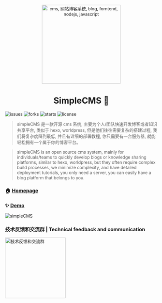 <p align="center">
    <img src="http://cms.zhikume.cn/assets/logo.png" width="260" alt="cms, 网站博客系统, blog, forntend, nodejs, javascript">
</p>
<h1 align="center">SimpleCMS 👋</h1>
<p>
  <img alt="issues" src="https://img.shields.io/github/issues/MrXujiang/simpleCMS" />
  <img alt="forks" src="https://img.shields.io/github/forks/MrXujiang/simpleCMS" />
  <img alt="starts" src="https://img.shields.io/github/stars/MrXujiang/simpleCMS" />
  <img alt="license" src="https://img.shields.io/github/license/MrXujiang/simpleCMS" />
</p>

> simpleCMS 是一款开源 cms 系统, 主要为个人/团队快速开发博客或者知识共享平台, 类似于 hexo, worldpress, 但是他们往往需要复杂的搭建过程, 我们将复杂度降到最低, 并且有详细的部署教程, 你只需要有一台服务器, 就能轻松拥有一个属于你的博客平台。

> simpleCMS is an open source cms system, mainly for individuals/teams to quickly develop blogs or knowledge sharing platforms, similar to hexo, worldpress, but they often require complex build processes, we minimize complexity, and have detailed deployment tutorials, you only need a server, you can easily have a blog platform that belongs to you.

### 🏠 [Homepage](http://cms.zhikume.cn)

### ✨ [Demo](http://cms.zhikume.cn/home)

<img alt="simpleCMS" src="http://cms.zhikume.cn/assets/about.png" />

### 技术反馈和交流群 | Technical feedback and communication

<img alt="技术反馈和交流群" src="http://cdn.dooring.cn/dr/qtqd_code.png" width="200" />
